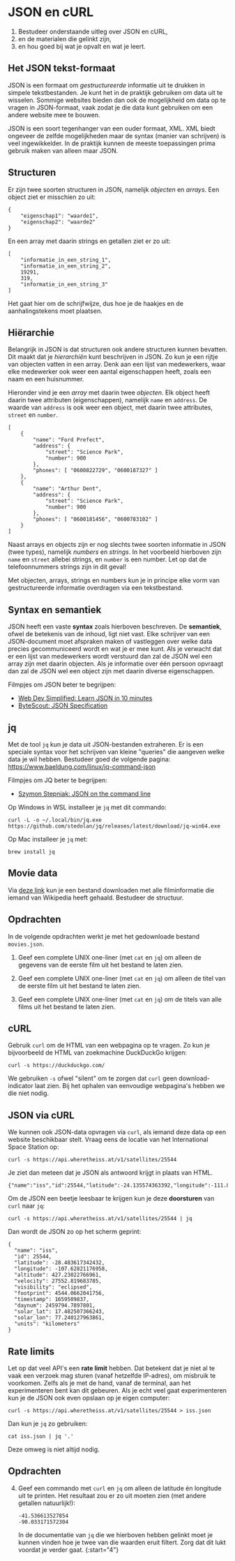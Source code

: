 # JSON en cURL

1. Bestudeer onderstaande uitleg over JSON en cURL,
2. en de materialen die gelinkt zijn,
3. en hou goed bij wat je opvalt en wat je leert.

## Het JSON tekst-formaat

JSON is een formaat om *gestructureerde* informatie uit te drukken in simpele tekstbestanden. Je kunt het in de praktijk gebruiken om data uit te wisselen. Sommige websites bieden dan ook de mogelijkheid om data op te vragen in JSON-formaat, vaak zodat je die data kunt gebruiken om een andere website mee te bouwen.

JSON is een soort tegenhanger van een ouder formaat, XML. XML biedt ongeveer de zelfde mogelijkheden maar de syntax (manier van schrijven) is veel ingewikkelder. In de praktijk kunnen de meeste toepassingen prima gebruik maken van alleen maar JSON.

## Structuren

Er zijn twee soorten structuren in JSON, namelijk *objecten* en *arrays*. Een object ziet er misschien zo uit:

    {
        "eigenschap1": "waarde1",
        "eigenschap2": "waarde2"
    }

En een array met daarin strings en getallen ziet er zo uit:

    [
        "informatie_in_een_string_1",
        "informatie_in_een_string_2",
        19291,
        319,
        "informatie_in_een_string_3"
    ]

Het gaat hier om de schrijfwijze, dus hoe je de haakjes en de aanhalingstekens moet plaatsen.

## Hiërarchie

Belangrijk in JSON is dat structuren ook andere structuren kunnen bevatten. Dit maakt dat je *hierarchiën* kunt beschrijven in JSON. Zo kun je een rijtje van objecten vatten in een array. Denk aan een lijst van medewerkers, waar elke medewerker ook weer een aantal eigenschappen heeft, zoals een naam en een huisnummer.

Hieronder vind je een *array* met daarin twee *objecten*. Elk object heeft daarin twee attributen (eigenschappen), namelijk `name` en `address`. De waarde van `address` is ook weer een object, met daarin twee attributes, `street` en `number`.

    [
        {
            "name": "Ford Prefect",
            "address": {
                "street": "Science Park",
                "number": 900
            },
            "phones": [ "0600822729", "0600187327" ]
        },
        {
            "name": "Arthur Dent",
            "address": {
                "street": "Science Park",
                "number": 900
            },
            "phones": [ "0600181456", "0600783102" ]
        }
    ]

Naast arrays en objects zijn er nog slechts twee soorten informatie in JSON (twee types), namelijk *numbers* en *strings*. In het voorbeeld hierboven zijn `name` en `street` allebei strings, en `number` is een number. Let op dat de telefoonnummers strings zijn in dit geval!

Met objecten, arrays, strings en numbers kun je in principe elke vorm van gestructureerde informatie overdragen via een tekstbestand.

## Syntax en semantiek

JSON heeft een vaste **syntax** zoals hierboven beschreven. De **semantiek**, ofwel de betekenis van de inhoud, ligt niet vast. Elke schrijver van een JSON-document moet afspraken maken of vastleggen over welke data precies gecommuniceerd wordt en wat je er mee kunt. Als je verwacht dat er een lijst van medewerkers wordt verstuurd dan zal de JSON wel een array zijn met daarin objecten. Als je informatie over één persoon opvraagt dan zal de JSON wel een object zijn met daarin diverse eigenschappen.

Filmpjes om JSON beter te begrijpen:

- [Web Dev Simplified: Learn JSON in 10 minutes](https://www.youtube.com/watch?v=iiADhChRriM)
- [ByteScout: JSON Specification](https://www.youtube.com/watch?v=Xi1B0EbSgTY)

## jq

Met de tool `jq` kun je data uit JSON-bestanden extraheren. Er is een speciale syntax voor het schrijven van kleine "queries" die aangeven welke data je wil hebben. Bestudeer goed de volgende pagina: <https://www.baeldung.com/linux/jq-command-json>

Filmpjes om JQ beter te begrijpen:

- [Szymon Stepniak: JSON on the command line](https://www.youtube.com/watch?v=FSn_38gDvzM)

Op Windows in WSL installeer je `jq` met dit commando:

    curl -L -o ~/.local/bin/jq.exe https://github.com/stedolan/jq/releases/latest/download/jq-win64.exe

Op Mac installeer je `jq` met:

    brew install jq

## Movie data

Via [deze link](https://raw.githubusercontent.com/prust/wikipedia-movie-data/master/movies.json) kun je een bestand downloaden met alle filminformatie die iemand van Wikipedia heeft gehaald. Bestudeer de structuur.

## Opdrachten

In de volgende opdrachten werkt je met het gedownloade bestand `movies.json`.

1.  Geef een complete UNIX one-liner (met `cat` en `jq`) om alleen de gegevens van de eerste film uit het bestand te laten zien.

2.  Geef een complete UNIX one-liner (met `cat` en `jq`) om alleen de titel van de eerste film uit het bestand te laten zien.

3.  Geef een complete UNIX one-liner (met `cat` en `jq`) om de titels van alle films uit het bestand te laten zien.

<!-- ## Links

- http://itsthisforthat.com/api.php?json
- https://ghibliapi.herokuapp.com/
- https://data.rijksmuseum.nl/object-metadata/api/
- https://data.mprog.nl/acquisition/scraping -->

## cURL

Gebruik `curl` om de HTML van een webpagina op te vragen. Zo kun je bijvoorbeeld de HTML van zoekmachine DuckDuckGo krijgen:

    curl -s https://duckduckgo.com/

We gebruiken `-s` ofwel "silent" om te zorgen dat `curl` geen download-indicator laat zien. Bij het ophalen van eenvoudige webpagina's hebben we die niet nodig.

## JSON via cURL

We kunnen ook JSON-data opvragen via `curl`, als iemand deze data op een website beschikbaar stelt. Vraag eens de locatie van het International Space Station op:

    curl -s https://api.wheretheiss.at/v1/satellites/25544

Je ziet dan meteen dat je JSON als antwoord krijgt in plaats van HTML.

    {"name":"iss","id":25544,"latitude":-24.135574363392,"longitude":-111.86401960141,"altitude":425.37210858971,"velocity":27557.51464498,"visibility":"eclipsed","footprint":4534.693976796,"timestamp":1659509744,"daynum":2459794.7887037,"solar_lat":17.482788938462,"solar_lon":77.627649838076,"units":"kilometers"}

Om de JSON een beetje leesbaar te krijgen kun je deze **doorsturen** van `curl` naar `jq`:

    curl -s https://api.wheretheiss.at/v1/satellites/25544 | jq

Dan wordt de JSON zo op het scherm geprint:

    {
      "name": "iss",
      "id": 25544,
      "latitude": -28.483617342432,
      "longitude": -107.62821176958,
      "altitude": 427.23022766961,
      "velocity": 27552.819683785,
      "visibility": "eclipsed",
      "footprint": 4544.0662041756,
      "timestamp": 1659509837,
      "daynum": 2459794.7897801,
      "solar_lat": 17.482507366243,
      "solar_lon": 77.240127963861,
      "units": "kilometers"
    }

## Rate limits

Let op dat veel API's een **rate limit** hebben. Dat betekent dat je niet al te vaak een verzoek mag sturen (vanaf hetzelfde IP-adres), om misbruik te voorkomen. Zelfs als je met de hand, vanaf de terminal, aan het experimenteren bent kan dit gebeuren. Als je echt veel gaat experimenteren kun je de JSON ook even opslaan op je eigen computer:

    curl -s https://api.wheretheiss.at/v1/satellites/25544 > iss.json

Dan kun je `jq` zo gebruiken:

    cat iss.json | jq '.'

Deze omweg is niet altijd nodig.

## Opdrachten

4.  Geef een commando met `curl` en `jq` om alleen de latitude én longitude uit te printen. Het resultaat zou er zo uit moeten zien (met andere getallen natuurlijk!):

        -41.536613527854
        -90.033171572304

    In de documentatie van `jq` die we hierboven hebben gelinkt moet je kunnen vinden hoe je twee van die waarden eruit filtert. Zorg dat dit lukt voordat je verder gaat.
{:start="4"}
